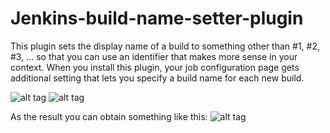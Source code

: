 # Jenkins-build-name-setter-plugin

This plugin sets the display name of a build to something other than #1, #2, #3, ... so that you can use an identifier
that makes more sense in your context. When you install this plugin, your job configuration page gets additional setting
that lets you specify a build name for each new build.

![alt tag](https://github.com/Le0Michine/build-name-setter-plugin/blob/master/Screenshot_build_env.png)
![alt tag](https://github.com/Le0Michine/build-name-setter-plugin/blob/master/Screenshot_build_step.png)

As the result you can obtain something like this:
![alt tag](https://github.com/Le0Michine/build-name-setter-plugin/blob/master/Screenshot_build_name.png)